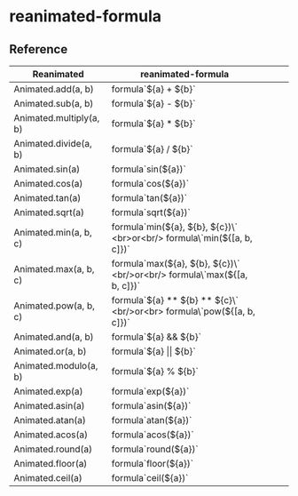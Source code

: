 # reanimated-formula

## Reference

| Reanimated              | reanimated-formula                                                   |   |   |   |
|-------------------------|----------------------------------------------------------------------|---|---|---|
| Animated.add(a, b)      | formula\`${a} + ${b}`                                           |   |   |   |
| Animated.sub(a, b)      | formula\`${a} - ${b}\`                                             |   |   |   |
| Animated.multiply(a, b) | formula\`${a} * ${b}\`                                             |   |   |   |
| Animated.divide(a, b)   | formula\`${a} / ${b}\`                                             |   |   |   |
| Animated.sin(a)         | formula\`sin(${a})\`                                               |   |   |   |
| Animated.cos(a)         | formula\`cos(${a})\`                                               |   |   |   |
| Animated.tan(a)         | formula\`tan(${a})\`                                               |   |   |   |
| Animated.sqrt(a)        | formula\`sqrt(${a})\`                                              |   |   |   |
| Animated.min(a, b, c)   | formula\`min(${a}, ${b}, ${c})\` <br>or<br/> formula\`min(${[a, b, c]})\`   |   |   |   |
| Animated.max(a, b, c)   | formula\`max(${a}, ${b}, ${c})\` <br/>or<br/> formula\`max(${[a, b, c]})\`   |   |   |   |
| Animated.pow(a, b, c)   | formula\`${a} ** ${b} ** ${c}\` <br/>or<br> formula\`pow(${[a, b, c]})\`   |   |   |   |
| Animated.and(a, b)   | formula\`${a} && ${b}\`   |   |   |   |
| Animated.or(a, b)   | formula\`${a} \|\| ${b}\`   |   |   |   |
| Animated.modulo(a, b)   | formula\`${a} % ${b}\`   |   |   |   |
| Animated.exp(a)   | formula\`exp(${a})\`   |   |   |   |
| Animated.asin(a)   | formula\`asin(${a})\`   |   |   |   |
| Animated.atan(a)   | formula\`atan(${a})\`   |   |   |   |
| Animated.acos(a)   | formula\`acos(${a})\`   |   |   |   |
| Animated.round(a)   | formula\`round(${a})\`   |   |   |   |
| Animated.floor(a)   | formula\`floor(${a})\`   |   |   |   |
| Animated.ceil(a)   | formula\`ceil(${a})\`   |   |   |   |





